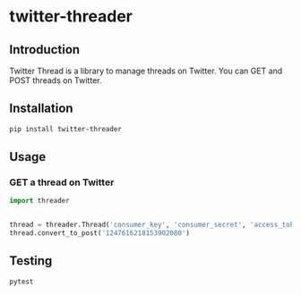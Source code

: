 # twitter-threader


## Introduction

Twitter Thread is a library to manage threads on Twitter. You can GET and POST threads on Twitter.



## Installation

```bash
pip install twitter-threader
```


## Usage

### GET a thread on Twitter


```python
import threader


thread = threader.Thread('consumer_key', 'consumer_secret', 'access_token_key', 'access_token_secret')
thread.convert_to_post('1247616218153902080')
```



## Testing

```bash
pytest
```